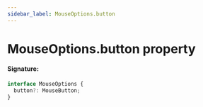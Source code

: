 ```yaml
---
sidebar_label: MouseOptions.button
---
```


# MouseOptions.button property

#### Signature:

```typescript
interface MouseOptions {
  button?: MouseButton;
}
```
